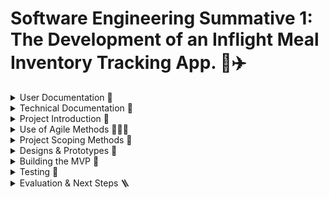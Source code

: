 # Software Engineering Summative 1: The Development of an Inflight Meal Inventory Tracking App. 🍔✈️

<details>
<summary>User Documentation 📲</summary>
<br>
  
 ## Getting Started 🎬
 
  **Please Click [here](https://elliemartin12.github.io/SE-Sum-1/) To Access The Application**

  To log in, please use the following credentials:

  **Username: John_Smith**
  
  **Password: HelloBA123**

  How to use the app:
  1. Log in with the above credentials
  2. View current inventory of each meal type on the given flight
  3. When a customer orders a meal, click it to decrease its inventory
  4. Monitor stock levels via the colour-coded indicators.

  Please watch the GIF below for a demo: 
![GIF](https://github.com/EllieMartin12/SE-Sum-1/blob/main/assets/App%20Demo.gif)

  ## App Features 📱
  1. A User Log-in Page
  2. A Meal Inventory Tracker

 ## Requirements 📋
 When using the app, please ensure you're viewing on your desktop or mobile and have an internet connection. 

 ## Troubleshooting 🔫
 Problem: "The app layout looks broken!"
 Solution: Please ensure you're viewing on Google Chrome.

 ## FAQs 🤷🏼‍♀️
 **Q: Where can I give feedback?**
 A: Simply click on the feedback link in the app to log your comments. We'll respond shortly 😊

</details>



<details>
<summary>Technical Documentation 🔧</summary>
<br>

## Project Structure 🧱
The repository comprises of the following key components:

- **`assets/`:** Directory containing all images and GIFs
  
**Login Page**
- **`index.html`:** HTML code

- **`index.css`:** CSS code

- **`index.js`:** JavaScript code

- **`index.test.js`:** JavaScript code to test functionality of login page

**Dashboard Page**
- **`dashboard.html`:** HTML code

- **`dashboard.css`:** CSS code

- **`dashboard.js`:** JavaScript code

- **`dashboard.test.js`** JavaScript code to test functionality of dashboard

  ## Set Up 🏕️

   **Prequisites**:
  - Node.js v16 or later
  - npm
  - Jest
    
  To set-up the project locally:

  1. **Clone the Repository**
     
     ```bash
     git clone https://github.com/EllieMartin12/SE-Sum-1.git
     ```
  2. **Install Dependencies**

     ```bash
     npm install
     npm install --save-dev jest
     ```
  

  ## Testing 🧪
  This project uses Jest for unit testing, specified in `package.json`. To run the unit tests:

  ```bash
  npm test
  ```
</details>



<details>
<summary>Project Introduction 📝 </summary>
<br>
  
The oligopolistic nature of the modern airline industry intensifies competition amongst its most dominant firms, making them interdependent on one another, and bringing the need for strategic behaviour. As various airlines fly the same routes, product differentiation can only occur via customer experience. Hence, it’s crucial to maintain high customer satisfaction (CSAT) to not only increase customer retention but to improve brand image, attracting new customers and increasing the airlines market power. Subsequently, establishing loyalty in customers enables a shift towards more inelastic prices, increasing revenue. 
  
One aspect of customer experience requiring improvement is catering. Whilst the meals themselves receive high feedback, the coordination of service on board is poor. Currently, cabin crew manually check the abundance of each meal on offer, creating opportunity for miscounts and miscommunication between colleagues. Too often are passengers promised meals which are out of stock, served cold food, or not had options explained clearly. 

Consequently, this project aims to develop an app that’ll enable crew to view and edit real-time meal inventory statuses. With stock levels available at a glance, the need to consult colleagues or rummage through trolleys is eliminated. This will empower them to offer meal choices with greater accuracy, ensuring they can uphold their commitments to passengers, and serve more people faster, boosting CSAT for the airline. 

</details>



<details>
<summary>Use of Agile Methods 🏃‍♀️‍➡️ </summary>
<br>
  
The agile philosophy was formally introduced by the Agile Manifesto, emphasising flexibility, collaboration and iterative progress.

Agile techniques are hugely successful in the software development industry, revolutionising project delivery. By fostering collaboration, adaptability and faster times-to-market, companies worldwide are experiencing enhanced productivity and CSAT, helping them establish a competitive edge.

Hence, I’ve embraced the agile framework to produce a more user-centric solution. Unlike the traditional waterfall approach, agiles iterative nature ensures incremental delivery of value, providing a simple, immediate solution that’ll be iteratively improved. Meanwhile, the value from a more linear approach is delayed until it’s end – a risk that could be costly as it’s often more beneficial to deliver some value quicker. This delay also increases the likelihood the final app has misaligned deliverables with stakeholders.

To implement agile principles, I've utilised GitHub's project management tools: 

## Issues 🔎
Workload has been broken down into manageable tickets called issues:
![Example Issue](https://github.com/user-attachments/assets/9f04db72-659d-4c4e-90cf-0745fa1779a8)
_**Figure 1:**_ An example issue, this one to build the user log in page for the app. Each issue has an acceptance criteria to help create a "definition of done". 

Issues are labelled according to their priority and SDLC phase: 

**Labels 🏷️**

<img width="683" alt="Screenshot 2025-01-16 at 19 35 42" src="https://github.com/user-attachments/assets/b4dae5c0-99e6-4c10-9edf-1c7339b50c36" />

_**Figure 2:** The strategic categorisation of issues enables team members to quickly identify critical tasks versus those that can be scheduled for later via Github's ability to filter issues by their label. It also provides some context to the task without having to read the entire issue (a useful tool for busy project managers in the workplace). Other methods of labelling could have included by effort (creating the ability to filter small tasks from big ones)._

## Sprints 🏃‍♂️‍➡️
These issues have been logged into sprints: 

![Sprint Planning](https://github.com/EllieMartin12/SE-Sum-1/blob/main/assets/Example%20Sprints.jpg)
_**Figure 3:** Example sprint planning. This lays out a clear project roadmap, allowing team members to visually see when issues will be worked on. By providing a clear, organised timeline for the project, I can ensure it stays focused whilst constantly delivering value to stakeholders._

## Kanban Board ✅

Additionally, a Kanban board tracks issues, providing a visual representation of task progression.

![Kanban Board](https://github.com/EllieMartin12/SE-Sum-1/blob/main/assets/Kanban%20Board.jpg)
_**Figure 4:** Use of a KanBan board to easily see the statuses of tasks at a glance. In a multi-disciplinary team, this acts as a vital tool to promote transparency towards the current state of the project, and clarity on who is working on what. From my experience, this allowed me to ensure I never took on too many tasks as once, whilst clearly seeing where energy should be focued. Issues yet to be addressed lie in the backlog, where they're then reprioritised and moved accordingly at the beginning of each sprint. These include tasks which may need additional refinement or blockers cleared. The 'Review' section contains tasks which have been finsihed, but require some additional checks._ 

</details>



<details>
<summary>Project Scoping Methods 🧐 </summary>
<br>
  
Design thinking is a user-centred approach to innovation that establishes effective business models by focusing on the needs of people. These methods allow developers a deep understanding to the needs and challenges their stakeholders face, sparking creative solutions in early stages of design, and resulting in a highly functional product. Adopting this approach for the meal inventory app ensures the design is supplemented by a mindset that’ll constantly assess its viability. 

In particular, design thinking involves empathising with stakeholders to understand their workflows, habits and frustrations. Hence, Figure 5 portrays an empathy map. This collaborative visualisation articulates our target user’s (cabin crew) environment, which can be mapped to formulate the requirements of the app: 

![Meal Inventory App - Project Scoping: EMPATHY MAP](https://github.com/user-attachments/assets/bb7bc84d-9c31-4929-a737-e8bec288d5a3)
_**Figure 5:** An empathy map created in Miro. As shown, the app’s target persona manages numerous responsibilities, from ensuring safety and security to delivering exceptional customer service, all within a tight, crowded workspace. The fast-paced, noisy environment, coupled with the pressure of customer demands, could easily overwhelm crew members, complicating tasks like meal inventory tracking or communicating with colleagues. A link to the Miro Board can be found here:_ [View Miro Board](https://miro.com/app/board/uXjVLyuCzXA=/?share_link_id=371914488981).

In the ideation phase, these pains and gains translate into the app's key requirements: it must be simple, intuitive and stress-free to use, seamlessly synchronising across devices to reduce reliance on verbal communication amongst staff. Insights from the empathy map further highlight the priority of these requirements, outlined in the diagram below: 

![Meal Inventory App - Project Scoping: PROJECT REQUIREMENTS](assets/Meal%20Inventory%20App%20-%20Project%20Scoping%20PROJECT%20REQUIREMENTS.jpeg)
_**Figure 6:** The functional and non-functional requirements of the project, as identified from the empathy map findings, prioritised (created in Miro). From this, we can conclude the highest priority is to deliver an app with a simple inventory view and editing functionalty. Next, focus should shift to enhancing the usability and accessibility through colour-coding, visualisations and multi-language support. In the long term, the app brings potential to expand its audience to caterers and managers in the airline, offering insights into product demand. This would enable the company to make informed decisions about supplier partnerships and meal loading quantities, better aligning onboard availability to passenger preferences. These improvements would not only minimise waste – supporting the airline's net carbon zero sustainability goal, but also enhance customer satisfaction and retention. A link to the Miro Board can be found here:_ [View Miro Board](https://miro.com/app/board/uXjVLyuCzXA=/?share_link_id=371914488981).

These requirements are structured using a 'Now, Next, Later' framework, offering clear expectations, success criteria, and a roadmap for the project’s future development. 

![Meal Inventory App - Project Scoping: NOW NEXT LATER](assets/Meal%20Inventory%20App%20-%20Project%20Scoping%20NOW%20NEXT%20LATER.jpeg)
_**Figure 7:** A 'Now, Next, Later' visual to portray how and when the prioritised requirements for the app will be met (created in Miro). This also helps shape the components of each sprint when project planning. A link to the Miro Board can be found here:_ [View Miro Board](https://miro.com/app/board/uXjVLyuCzXA=/?share_link_id=371914488981).
</details>



<details>
<summary>Designs & Prototypes 🎨</summary>
<br>
  
Design bridges the gap between conceptual ideas and functional application. Physical models like mock-ups and prototypes allow developers to visualise and test ideas before production, facilitating user feedback and mitigating the risk of investing extensive resources into a design that'll prove unsuccessful. 

## Low-fi Design: 🖍️ 

![Lo-fi Design](https://github.com/EllieMartin12/SE-Sum-1/blob/EllieMartin12-Prototype/LO-FI%20Design.jpg) 


_**Figure 8:** An initial, low fidelity sketch of the app. This isn't faithful to the look, feel and behaviour of the app, but rather focuses on granting a high-level, abstract view whilst design is still subject to change. As shown, the low-fi design indicates a clear, user-friendly design. Equipped with a straightforward login page, the app will then transition to an inventory tracker where meal counts are logically and visually shown. The use of colours helps differentiate between meals, enhancing usability, whilst pie charts allow data to be interpreted at a glance._

## High-fi Design: 🖌️
This interactive, digital prototype, enabled me to reach a high degree of precision that aligns with the functional objectives of the app. By stimulating user experience (UX), developers are provided with a clear vision of the end goal, whilst stakeholders can explore how the final product will behave and respond to their inputs, fostering a deeper understanding and stronger alignment with user expectations.

![Figma Screen](https://github.com/user-attachments/assets/af938082-93b7-4713-8d5a-4e42110211c1)
_**Figure 9:** A high fidelity prototype of the app, developed in Figma. As illustrated, multiple views have been designed to showcase the apps appearance and functionality, meeting many of the goals outlined above. A Link to this design can be found here:_ [View Figma Design ](https://www.figma.com/proto/4e4nEptFLp7OykTWSjwz27/SE-Summative-1?node-id=601-9&t=YuXhqKT2aP9C4IYl-1).


1. **Login Page:** Includes username and password fields, with serval variants to simulate how these will dynamically appear at different stages of the UX. Additionally, a “Change Language” button opens a language selector pop-up, catering for worldwide cabin crew. A link directs users to an issue-logging form (Figure 10):

<img width="529" alt="image" src="https://github.com/user-attachments/assets/2d5478dc-4fc2-4c1c-a570-d7e9fb1ede20" />

_**Figure 10:** To improve user experience, a form has been created where cabin crew can log issues they're experiencing, particularly with logging in. To view the form, click here:_ [View Issue Tracking Form](https://forms.office.com/Pages/ResponsePage.aspx?id=gcLuqKOqrk2sm5o5i5IV5yjSGYWQRBdPi8-BeaKCHhZURTUxT0EzQ0swODdGUEtSVkk4NzNTNkYzUS4u).

2. **Dashboard:** Provides an overview of meal inventory. Content is arranged in order of decreasing significance, guiding the viewers’ attention towards the most critical information so that they interpret data quickly (a key requirement for our ‘on-the-go’, busy persona). Meal buttons automatically subtract one from inventory when clicked, before displaying the new total in large, bold, colour-changing numbers.

3. **Accessible Dashboard:** A CVD mode, activated via the “CVD Friendly” button. This inclusivity ensures the app is usable and effective for all users, regardless of visual impairments. 

4. **Inventory Management:** Contains functionality for users to add inventory, catering for mistakes or addtional meals loaded. Here, users can also seamlessly switch between flights. Finally, a feedback form provides an avenue for crew to share their ideas, insights and criticisms, encouraging continuous improvement, and ensuring the app remains user-centric throughout its development (Figure 11). 

<img width="496" alt="image" src="https://github.com/user-attachments/assets/d79f447b-092c-4507-a331-d3dfdba0ba04" />

_**Figure 11:** A vital part of the iterative development process is continuous feeddback. Hence, the prototype includes a form where users can express their likes and dislikes on the product. To view the form, click here:_ [View Feedback Form](https://forms.office.com/Pages/ResponsePage.aspx?id=gcLuqKOqrk2sm5o5i5IV5yjSGYWQRBdPi8-BeaKCHhZUMldFRlVZUzdZTVBXMFI0S1MzUTdIRzBLTy4u).

### Prototype Demo: 📱 

![GIF](https://github.com/EllieMartin12/SE-Sum-1/blob/EllieMartin12-Prototype/Figma%20Design%20x1.5.gif)

_**Figure 12:** A GIF demonstration of the App's Prototype, displaying how the finished product will appear on mobiles. To view this in video form (which is also slightly slower), please click here:_ [DropBox Link to Video](https://www.dropbox.com/scl/fi/dmtddlj5gvi7umy6c5ta6/App-Prototype-Demo-Figma.mov?rlkey=ghj9ta90h2gkjdgs95zsftwl3&st=f7d4qckz&dl=0)

This prototype acts as a tangible platform for testing and refining functionality, setting a solid foundation for the successful launch of the application. Without which, we risk misaligned visions, poor usability, and wasted time and costs to the company. 

</details>



<details>
<summary>Building the MVP 🚀</summary>
<br>
  
  ### What is the MVP?  🧲
The minimum viable product is the **simplest** version of the app possible that’ll **attract users** and **add business value**. By leveraging insights gained through the empathy and project scoping phases above, the features of the MVP could be defined. Consequently, this would simply consist of a login page (with a company-wide login), with the ability to view and decrease inventory of meals on board a particular flight. In future iterations, the app will evolve to become more inclusive and insightful by scaling to more flights, storing data to be used for demand insights, and adding additional functionality as outlined by the "Next" and "Later" sections of the framework above.

### Coding Process: User Login Page 👨‍💻

Firstly, I wrote the CSS and HTML for the user login page. Each of these are foundational building blocks to any web app: HTML gives the structure and content of the view, whilst CSS makes the app more visually appealing by defining its style. Next, Javascript is used to make the app more dynamic and functional. Here, I added user authentication and user interaction handling (e.g., ensuring buttons are clickable and login details are processed). I chose a modular approach to ease the debugging and maintainability of the code: 

First, valid credentials are defined, and `addEventListener` handles the submission process, ensuring a smooth UX:
```
function setupLogin(formElement) {
  // Define valid credentials
  const validUsername = "John_Smith";
  const validPassword = "HelloBA123";

  formElement.addEventListener("submit", function (event) {
      event.preventDefault();
      console.log("Form submitted");
```

The code then trims any whitespace and logs the username and password for testing purposes:
```
/ Get user inputs, trimming any whitespace
      const username = document.getElementById("username").value.trim();
      const password = document.getElementById("password").value.trim();
      console.log("Username:", username); // Log the username input
      console.log("Password:", password); // Log the password input
```

Next, a helper function ‘validateCredentials’ encapsulates the logic for checking the username and password against the predefined valid ones. This function returns a Boolean variable to indicate if the user entered the correct details, and an error message if necessary.
```
// Call the validate credentials function, along with the user inputs
      const validationResult = validateCredentials(username, password, validUsername, validPassword);
      
      // Log validation result
      console.log("Validation Result:", validationResult);
```

Error handling is a vital part of the development process to ensure clarity for the user: I used DOM manipulation to then display targeted error messages, and inform the user of a successful login. 
```
// Handle validation results:
      // If valid, alert the user 'login successful' and redirect to dashboard view
      if (validationResult.isValid) {
          alert("Login successful!");
          window.location.href = "dashboard.html"; // Redirect to dashboard
      } else {
          // If invalid, show the corresponding error message
          if (validationResult.errorMessage === "Invalid username") {
              document.getElementById("usernameError").innerText = validationResult.errorMessage;
              document.getElementById("usernameError").style.display = "block";
          } else if (validationResult.errorMessage === "Invalid password") {
              document.getElementById("passwordError").innerText = validationResult.errorMessage;
              document.getElementById("passwordError").style.display = "block";
          } else {
              document.getElementById("credentialsError").innerText = validationResult.errorMessage;
              document.getElementById("credentialsError").style.display = "block";
          }
          console.log(validationResult.errorMessage); // Log error message
      }
```

![Final Log in Page](https://github.com/user-attachments/assets/4f728530-d77c-47e2-8a93-fe0116352296)
_**Figure 13:** The Finished Log in Page For The MVP_.

### Coding Process: Inventory Tracker Page 👨‍💻

Once security was in place, focus shifted towards building a basic inventory tracker. Figure 14 indicates how several iterations of the interface were built. Again, a modular approach was taken to aid readability and foster potential collaboration. 
![image](https://github.com/user-attachments/assets/af5b979a-1f95-493e-9291-5e3398010aee)
_**Figure 14:** The incremental development of the dashboard view. The first version had several bugs including a fixed date and lack of styling, whilst the second version brought colour, better fulfilling the apps requirements. The final version builds upon the MVP by starting to include some 'Medium' priority requriements (e.g., a feedback form and colour-changing numbers)._

Firstly, `setCurrentDate` ensures the date is always displayed at the top of the page using the `toLocaleDateString()` method. 
```
function setCurrentDate(dateElement) {
    const currentDate = new Date();
    const options = { weekday: 'long', day: 'numeric', month: 'long', year: 'numeric' };
    dateElement.textContent = currentDate.toLocaleDateString('en-UK', options);
}
```

Next, an example meal inventory is hard coded (something that’ll need to be more robust when scaling to more flights)

```
let chickenCount = 6;
let spaghettiCount = 11;
```

`updateMealCount` then handles user interaction when clicking on a meal, ensuring the inventory decreases by 1. If the count reaches 0, the button is then disabled via `disableButton`:
```
function updateMealCount(mealType, countElement, buttonElement) {
    let count = mealType === 'chicken' ? chickenCount : spaghettiCount;

    if (count > 0) {
        count--; // Decrement the count

        // Update the count based on the meal type
        if (mealType === 'chicken') {
            chickenCount = count;
        } else {
            spaghettiCount = count;
        }

        // Update the text content of the count element
        countElement.textContent = count;

        // Set the color based on the count
        setColourBasedOnCount(countElement, count);

        // Disable button if count reaches zero
        if (count === 0) {
            disableButton(buttonElement);
        }
    }
}

// 4. CREATE A FUNCTION TO DISABLE THE BUTTON WHEN THE MEAL COUNT REACHES ZERO
function disableButton(buttonElement) {
    buttonElement.disabled = true;
    buttonElement.style.backgroundColor = '#ccc';
    buttonElement.style.cursor = 'not-allowed';
}
```

`setColourBasedOnCount` then adjusts the colour of the number dyanaimcally, using a gradient from green (to indicate high inventory) to red (low inventory). These colours give users a visual cue about how many meals are left, further improving UX. 

```
function setColourBasedOnCount(countElement, count) {
    // Define thresholds
    const maxCount = 15; // Maximum count

    // Calculate the color based on the count
    const green = Math.round((count / maxCount) * 255); // Calculate green value
    const red = Math.round(((maxCount - count) / maxCount) * 255); // Calculate red value
    const orange = Math.round(((count - 5) / 5) * 255); // Calculate orange value for mid count

    // Set the color based on the thresholds
    if (count > 10) { // Green
        countElement.style.color = `rgb(0, ${green}, 0)`; // Green to yellow
    } else if (count > 5) { // Orange
        countElement.style.color = `rgb(${red}, ${orange}, 0)`; // Orange
    } else { // Red
        countElement.style.color = `rgb(${red}, 0, 0)`; // Red
    }
}
```

Finally, `initialiseDashboard` calls all functions, tieing everything together:

```
function initialiseDashboard(dateElement, chickenBtn, spaghettiBtn, chickenCountElement, spaghettiCountElement) {
    setCurrentDate(dateElement);

    // Set initial colors based on the initial counts
    setColourBasedOnCount(chickenCountElement, chickenCount);
    setColourBasedOnCount(spaghettiCountElement, spaghettiCount);

    chickenBtn.addEventListener('click', () => {
        console.log('Chicken button clicked'); // Debugging log
        updateMealCount('chicken', chickenCountElement, chickenBtn);
    });
    spaghettiBtn.addEventListener('click', () => {
        console.log('Spaghetti button clicked'); // Debugging log
        updateMealCount('spaghetti', spaghettiCountElement, spaghettiBtn);
    });
}
```
</details>



<details>
<summary>Testing 🧪</summary>
<br>
  
Testing is a critical phase of the SDLC, serving as the backbone for delivering high-quality, reliable and maintainable applications. It ensures the app performs as intended, aliging with both functional and non-functional requirements, whilst also checking the code is of high standard. This minimises risks of creating an inefficient app, wasting resources and harming the airline’s reputation. 

Utilising Test-Driven Development (TDD) principles using Jest enabled a more iterative and agile workflow. Hence, app development, unit test creation and refactoring formed a cycle that outputted a reliable and robust codebase, which can be smoothly scaled to house more flights in future iterations. 

Firstly, I conducted static analysis to eliminate unused variables, neaten syntax and add comments: all of which will enable the code to reach a higher degree of reusability and developer confidence. Next, I leveraged unit tests to simulate various real-world scenarios, ensuring functionality behaved as expected. By continuously running these tests, I could make incremental changes confidently, knowing existing features could remain unaffected. 

### Login Page Unit Tests 🎟️

1. A simple smoke test confirms Jest is operational:

```
test("basic test", () => {
    expect(2 + 6).toBe(8);
});
```

2. The following tests validate the functionality of the login page, ensuring the credential validation function adheres to expectations. Several combinations of usernames and passwords are tested to minimise future unexpected behaviour, as well as guarantee security assurance. As an airline, maintaining security is paramount.

```
/* 2. TESTING POSSIBLE INPUT USERNAMES AND PASSWORDS */

// Import the function to test from index.js
const { validateCredentials } = require("./index.js");

// Test 1: Ensure that the valid username and password work
test("Valid Username & Password", () => {
    const { isValid, errorMessage } = validateCredentials("John_Smith", "HelloBA123", "John_Smith", "HelloBA123");
    expect(isValid).toBe(true);
    expect(errorMessage).toBe("");
});

// Test 3: Check an invalid password doesn't work, despite the correct username
test("Invalid Username", () => {
    const { isValid, errorMessage } = validateCredentials("wrongUsername", "HelloBA123", "John_Smith", "HelloBA123");
    expect(isValid).toBe(false);
    expect(errorMessage).toBe("Invalid Username or Password");
});

// Test 3: Check an invalid password doesn't work, despite the correct username
test("Invalid Password", () => {
    const { isValid, errorMessage } = validateCredentials("John_Smith", "wrongPassword", "John_Smith", "HelloBA123");
    expect(isValid).toBe(false);
    expect(errorMessage).toBe("Invalid Username or Password");
});

// Test 4: Ensure that the credential validation is case sensitive
test("Lower Case Credentials", () => {
    const { isValid, errorMessage } = validateCredentials("john_smith", "HelloBA123", "John_Smith", "HelloBA123");
    expect(isValid).toBe(false);
    expect(errorMessage).toBe("Invalid Username or Password");
});
```

### Dashboard Page Unit Tests 📊

1. Smoke test:
```
   test("basic test", () => {
    expect(2 + 6).toBe(8);
});
```

2. Validate `setCurrentDate`. An accurate, well displayed date boosts UX.
```
test("Correct Date Displayed", () => {
        // Create a mock element for the date
        const mockDateElement = { textContent: "" };
        // Call the function with the mocked element
        setCurrentDate(mockDateElement);

        // Get today's date in the expected format
        const currentDate = new Date();
        const options = { weekday: 'long', day: 'numeric', month: 'long', year: 'numeric' };
        const expectedDate = currentDate.toLocaleDateString('en-UK', options);

        // Validate if the date was returned correctly
        expect(mockDateElement.textContent).toBe(expectedDate);
    });
```

 3. Validate `updateMealCount`, which dynamically manages meal inventory. Here, I check the meal count decreases each time the functions triggered (when the button is clicked). It also checks the button is only disabled when count reaches 0, and that colours correctly change to grant visual feedback to users. 

```
test("Update Meal Count - Chicken", () => {
        // Mock elements for count and button
        const mockCountElement = { 
            textContent: "6", 
            style: {} // Add a style object here
        };
        const mockButtonElement = { 
            disabled: false, 
            style: { backgroundColor: "", cursor: "" } 
        };
    
        // Call the function with mocked elements
        updateMealCount('chicken', mockCountElement, mockButtonElement);
    
        // Verify the count is decremented
        expect(mockCountElement.textContent).toBe(5); // Note: textContent should be a string
        // Verify the button is still enabled
        expect(mockButtonElement.disabled).toBe(false);
    
        // Verify the color has been set based on the count
        expect(mockCountElement.style.color).toBe("rgb(170, 0, 0)"); // Adjust this value based on the expected color
    });
```

## Running Tests ▶️

  This comprehensive testing strategy ensures the app's functionality is reliable and secure, producing a seamless UX. 
  
  ![Screenshot of tests](https://github.com/user-attachments/assets/34b1f627-546a-4bce-9722-577df808ae65)
  
  _**Figure 15:** Screenshot evidence of a fully passing set of test suites._

As the app continues development, several additional tests could be implemented to maintain its efficiency. E.g., stress and load testing to evaluate the apps performance during high traffic, as well as integration testing to establish the apps capability of live-updates. 

</details>



<details>
<summary> Evaluation & Next Steps 🪜 </summary>
<br>

The initial project proposal scoped out several functional and non-functional requirements of the app. When comparing to these, I am confident the first phase of release is a success. E.g., cabin crew can now digitally track meal inventory on board, enhancing efficiency and reducing manual errors. As for non-functional requirements, the utilisatison of Google Lighthouse has returned a positive webpage audit:

<img width="373" alt="Screenshot 2025-01-17 at 12 23 38" src="https://github.com/user-attachments/assets/d47b49cf-da45-40e4-b312-50f2f1d9f7de" />

_**Figure 16:** Here, both the login page and dashboard have scored highly in performance, accessbility, best practices and SEO (Search Enginge Optimisation)._

With accessibility scores of 91 and 90, the app is well-positioned for initial deployment, yet could possess higher contrasting colours to better comply with WCAG standards. To address this, a CVD friendly mode is planned for future sprints. 

Performance was another key requirement, for which Lighthouse has awarded a perfect score. However, ongoing testing will be essential as the app scales to accommodate more flights.

Project mangement tools has been instrumental in acheiving these results. Agile methodologies ensured challenges were addressed iteratively, creating steady progress. In the workplace, collaboration with stakeholders could enhance these efforts, further fostering alignment with user needs. Additonally, creating user stories would improve audience understanding. If working amongst a team, I would also conduct retrospectives to evaluate working habits, refine processes and improve collaboration along the way. 

To conclude, whilst the MVP is efficient in meeting the 'Now' section of the project scope, there is still significant potential to enhance functionality further. Features such as undoing changes, viewing multiple flights and selecting alternate languages will improve usability for cabin crew. Additionally, the app can deliver greater value to the company by incoprorating demand-tracking capabilities, which'll aid future desicion-making, boost CSAT and reduce waste. 

This project has built a strong foundation towards improving meal service on board; with continuous development, it can evolve into a centric tool that creates lasting business value. 

</details>
